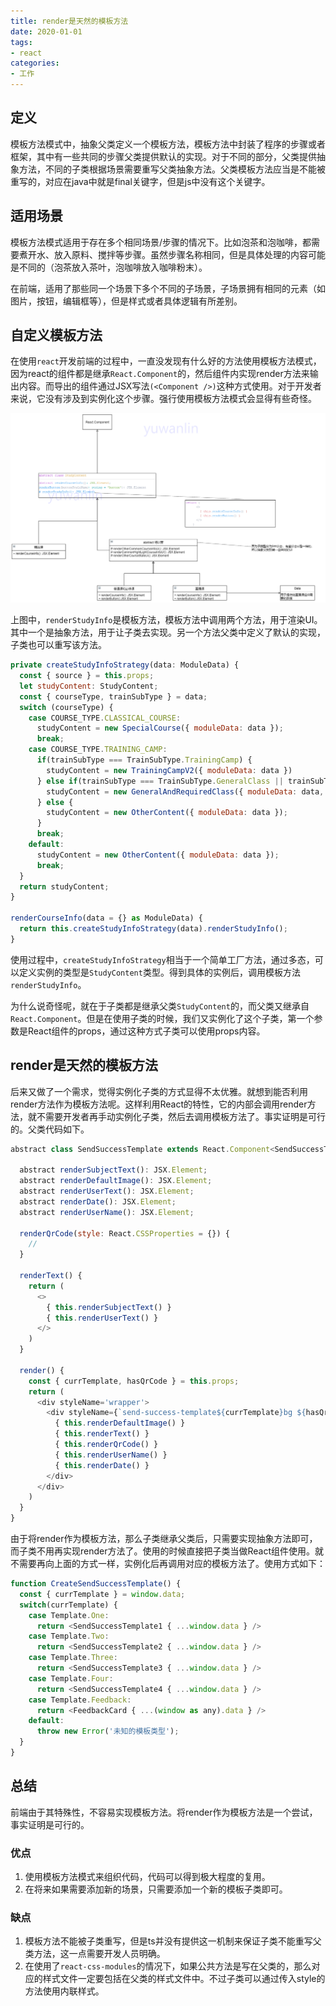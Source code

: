 ```yaml
---
title: render是天然的模板方法
date: 2020-01-01
tags: 
- react
categories:
- 工作
---
```


## 定义
模板方法模式中，抽象父类定义一个模板方法，模板方法中封装了程序的步骤或者框架，其中有一些共同的步骤父类提供默认的实现。对于不同的部分，父类提供抽象方法，不同的子类根据场景需要重写父类抽象方法。父类模板方法应当是不能被重写的，对应在java中就是final关键字，但是js中没有这个关键字。

## 适用场景
模板方法模式适用于存在多个相同场景/步骤的情况下。比如泡茶和泡咖啡，都需要煮开水、放入原料、搅拌等步骤。虽然步骤名称相同，但是具体处理的内容可能是不同的（泡茶放入茶叶，泡咖啡放入咖啡粉末）。

在前端，适用了那些同一个场景下多个不同的子场景，子场景拥有相同的元素（如图片，按钮，编辑框等），但是样式或者具体逻辑有所差别。


## 自定义模板方法
在使用`react`开发前端的过程中，一直没发现有什么好的方法使用模板方法模式，因为react的组件都是继承`React.Component`的，然后组件内实现render方法来输出内容。而导出的组件通过JSX写法`(<Component />)`这种方式使用。对于开发者来说，它没有涉及到实例化这个步骤。强行使用模板方法模式会显得有些奇怪。

![](/assets/render-template/images/class-pic.png)

上图中，`renderStudyInfo`是模板方法，模板方法中调用两个方法，用于渲染UI。其中一个是抽象方法，用于让子类去实现。另一个方法父类中定义了默认的实现，子类也可以重写该方法。

```js
private createStudyInfoStrategy(data: ModuleData) {
  const { source } = this.props;
  let studyContent: StudyContent;
  const { courseType, trainSubType } = data;
  switch (courseType) {
    case COURSE_TYPE.CLASSICAL_COURSE:
      studyContent = new SpecialCourse({ moduleData: data });
      break;
    case COURSE_TYPE.TRAINING_CAMP:
      if(trainSubType === TrainSubType.TrainingCamp) {
        studyContent = new TrainingCampV2({ moduleData: data })
      } else if(trainSubType === TrainSubType.GeneralClass || trainSubType === TrainSubType.RequiredClass) {
        studyContent = new GeneralAndRequiredClass({ moduleData: data, source })
      } else {
        studyContent = new OtherContent({ moduleData: data });
      }
      break;
    default:
      studyContent = new OtherContent({ moduleData: data });
      break;
  }
  return studyContent;
}

renderCourseInfo(data = {} as ModuleData) {
  return this.createStudyInfoStrategy(data).renderStudyInfo();
}
```

使用过程中，`createStudyInfoStrategy`相当于一个简单工厂方法，通过多态，可以定义实例的类型是`StudyContent`类型。得到具体的实例后，调用模板方法`renderStudyInfo`。

为什么说奇怪呢，就在于子类都是继承父类`StudyContent`的，而父类又继承自`React.Component`。但是在使用子类的时候，我们又实例化了这个子类，第一个参数是React组件的props，通过这种方式子类可以使用props内容。

## render是天然的模板方法
后来又做了一个需求，觉得实例化子类的方式显得不太优雅。就想到能否利用render方法作为模板方法呢。这样利用React的特性，它的内部会调用render方法，就不需要开发者再手动实例化子类，然后去调用模板方法了。事实证明是可行的。父类代码如下。
```js
abstract class SendSuccessTemplate extends React.Component<SendSuccessTemplateProps, {}> {

  abstract renderSubjectText(): JSX.Element;
  abstract renderDefaultImage(): JSX.Element;
  abstract renderUserText(): JSX.Element;
  abstract renderDate(): JSX.Element;
  abstract renderUserName(): JSX.Element;

  renderQrCode(style: React.CSSProperties = {}) {
    //
  }

  renderText() {
    return (
      <>
        { this.renderSubjectText() }
        { this.renderUserText() }
      </>
    )
  }

  render() {
    const { currTemplate, hasQrCode } = this.props;
    return (
      <div styleName='wrapper'>
        <div styleName={`send-success-template${currTemplate}bg ${hasQrCode ? 'hasQrCode' : ''}`}>
          { this.renderDefaultImage() }
          { this.renderText() }
          { this.renderQrCode() }
          { this.renderUserName() }
          { this.renderDate() }
        </div>
      </div>
    )
  }
}
```

由于将render作为模板方法，那么子类继承父类后，只需要实现抽象方法即可，而子类不用再实现render方法了。使用的时候直接把子类当做React组件使用。就不需要再向上面的方式一样，实例化后再调用对应的模板方法了。使用方式如下：
```js
function CreateSendSuccessTemplate() {
  const { currTemplate } = window.data;
  switch(currTemplate) {
    case Template.One:
      return <SendSuccessTemplate1 { ...window.data } />
    case Template.Two:
      return <SendSuccessTemplate2 { ...window.data } />
    case Template.Three:
      return <SendSuccessTemplate3 { ...window.data } />
    case Template.Four:
      return <SendSuccessTemplate4 { ...window.data } />
    case Template.Feedback:
      return <FeedbackCard { ...(window as any).data } />
    default:
      throw new Error('未知的模板类型');
  }
}
```

## 总结
前端由于其特殊性，不容易实现模板方法。将render作为模板方法是一个尝试，事实证明是可行的。

### 优点
1. 使用模板方法模式来组织代码，代码可以得到极大程度的复用。
2. 在将来如果需要添加新的场景，只需要添加一个新的模板子类即可。

### 缺点
1. 模板方法不能被子类重写，但是ts并没有提供这一机制来保证子类不能重写父类方法，这一点需要开发人员明确。
2. 在使用了`react-css-modules`的情况下，如果公共方法是写在父类的，那么对应的样式文件一定要包括在父类的样式文件中。不过子类可以通过传入style的方法使用内联样式。

